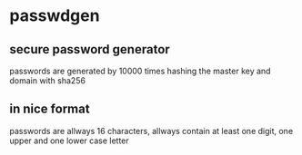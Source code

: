 # passwdgen
## secure password generator 
passwords are generated by 10000 times hashing the master key and domain with sha256

## in nice format
passwords are allways 16 characters, allways contain at least one digit, one upper and one lower case letter

